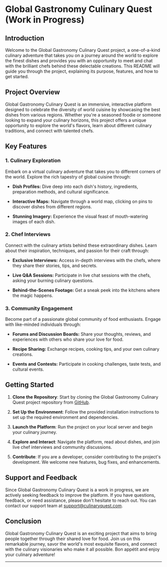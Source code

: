 # Global Gastronomy Culinary Quest (Work in Progress)

## Introduction

Welcome to the Global Gastronomy Culinary Quest project, a one-of-a-kind culinary adventure that takes you on a journey around the world to explore the finest dishes and provides you with an opportunity to meet and chat with the brilliant chefs behind these delectable creations. This README will guide you through the project, explaining its purpose, features, and how to get started.


## Project Overview

Global Gastronomy Culinary Quest is an immersive, interactive platform designed to celebrate the diversity of world cuisine by showcasing the best dishes from various regions. Whether you're a seasoned foodie or someone looking to expand your culinary horizons, this project offers a unique opportunity to explore the world's flavors, learn about different culinary traditions, and connect with talented chefs.

## Key Features

### 1. Culinary Exploration

Embark on a virtual culinary adventure that takes you to different corners of the world. Explore the rich tapestry of global cuisine through:

- **Dish Profiles:** Dive deep into each dish's history, ingredients, preparation methods, and cultural significance.

- **Interactive Maps:** Navigate through a world map, clicking on pins to discover dishes from different regions.

- **Stunning Imagery:** Experience the visual feast of mouth-watering images of each dish.

### 2. Chef Interviews

Connect with the culinary artists behind these extraordinary dishes. Learn about their inspiration, techniques, and passion for their craft through:

- **Exclusive Interviews:** Access in-depth interviews with the chefs, where they share their stories, tips, and secrets.

- **Live Q&A Sessions:** Participate in live chat sessions with the chefs, asking your burning culinary questions.

- **Behind-the-Scenes Footage:** Get a sneak peek into the kitchens where the magic happens.

### 3. Community Engagement

Become part of a passionate global community of food enthusiasts. Engage with like-minded individuals through:

- **Forums and Discussion Boards:** Share your thoughts, reviews, and experiences with others who share your love for food.

- **Recipe Sharing:** Exchange recipes, cooking tips, and your own culinary creations.

- **Events and Contests:** Participate in cooking challenges, taste tests, and cultural events.

## Getting Started

1. **Clone the Repository**: Start by cloning the Global Gastronomy Culinary Quest project repository from [GitHub](https://github.com/YourOrganization/global-gastronomy-culinary-quest).

2. **Set Up the Environment**: Follow the provided installation instructions to set up the required environment and dependencies.

3. **Launch the Platform**: Run the project on your local server and begin your culinary journey.

4. **Explore and Interact**: Navigate the platform, read about dishes, and join live chef interviews and community discussions.

5. **Contribute**: If you are a developer, consider contributing to the project's development. We welcome new features, bug fixes, and enhancements.

## Support and Feedback

Since Global Gastronomy Culinary Quest is a work in progress, we are actively seeking feedback to improve the platform. If you have questions, feedback, or need assistance, please don't hesitate to reach out. You can contact our support team at [support@culinaryquest.com](mailto:arjun@pixeldev.tech).

## Conclusion

Global Gastronomy Culinary Quest is an exciting project that aims to bring people together through their shared love for food. Join us on this remarkable journey, savor the world's most exquisite flavors, and connect with the culinary visionaries who make it all possible. Bon appétit and enjoy your culinary adventure!

---
